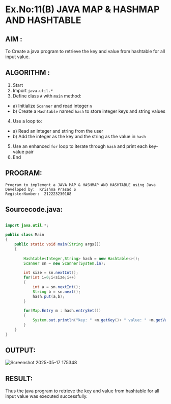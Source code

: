 # Ex.No:11(B)   JAVA MAP & HASHMAP AND HASHTABLE
## AIM :
To Create a java program to retrieve the key and value from hashtable for all input value.

## ALGORITHM :

1.	Start
2.	Import `java.util.*`
3.	Define class `A` with `main` method:
-	a) Initialize `Scanner` and read integer `n`
-	b) Create a `Hashtable` named `hash` to store integer keys and string values
4.	Use a loop to:
-	a) Read an integer and string from the user
-	b) Add the integer as the key and the string as the value in `hash`
5.	Use an enhanced `for` loop to iterate through `hash` and print each key-value pair
6.	End




## PROGRAM:
 ```
Program to implement a JAVA MAP & HASHMAP AND HASHTABLE using Java
Developed by:  Krishna Prasad S
RegisterNumber:  212223230108
```

## Sourcecode.java:
```java

import java.util.*;  

public class Main
{  
    public static void main(String args[])
    { 
     
        Hashtable<Integer,String> hash = new Hashtable<>(); 
        Scanner sn = new Scanner(System.in);
      
        int size = sn.nextInt();
        for(int i=0;i<size;i++)
        {
            int a = sn.nextInt();
            String b = sn.next();
            hash.put(a,b);  
        } 
     
        for(Map.Entry m : hash.entrySet())
        {
            System.out.println("key: " +m.getKey()+ " value: " +m.getValue());
        }
    }  
}  

```






## OUTPUT:
![Screenshot 2025-05-17 175348](https://github.com/user-attachments/assets/732af573-55c5-44b2-98a5-1c6a9a019eb0)


## RESULT:
Thus the java program to retrieve the key and value from hashtable for all input value was executed successfully.







